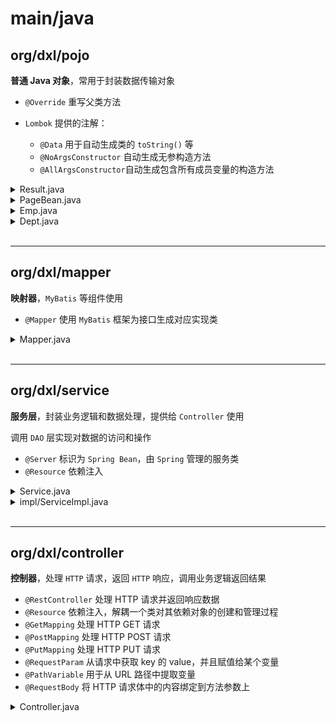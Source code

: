 # main/java

## org/dxl/pojo

**普通 Java 对象**，常用于封装数据传输对象

* `@Override` 重写父类方法

* `Lombok` 提供的注解：
    * `@Data` 用于自动生成类的 `toString()` 等
    * `@NoArgsConstructor` 自动生成无参构造方法
    * `@AllArgsConstructor`自动生成包含所有成员变量的构造方法

<details><summary>Result.java</summary>

```java
package org.dxl.pojo;

/**
 * 统一响应结果封装类
 */
public class Result {
    private Integer code ;//1 成功 , 0 失败
    private String msg; //提示信息
    private Object data; //数据 date

    public Result() {
    }
    public Result(Integer code, String msg, Object data) {
        this.code = code;
        this.msg = msg;
        this.data = data;
    }
    public Integer getCode() {
        return code;
    }
    public void setCode(Integer code) {
        this.code = code;
    }
    public String getMsg() {
        return msg;
    }
    public void setMsg(String msg) {
        this.msg = msg;
    }
    public Object getData() {
        return data;
    }
    public void setData(Object data) {
        this.data = data;
    }

    public static Result success(Object data){
        return new Result(1, "success", data);
    }
    public static Result success(){
        return new Result(1, "success", null);
    }
    public static Result error(String msg){
        return new Result(0, msg, null);
    }

    @Override
    public String toString() {
        return "Result{" +
                "code=" + code +
                ", msg='" + msg + '\'' +
                ", data=" + data +
                '}';
    }
}
```
</details>

<details><summary>PageBean.java</summary>

```java
package org.dxl.pojo;

import lombok.AllArgsConstructor;
import lombok.Data;
import lombok.NoArgsConstructor;

import java.util.List;

/**
 * 分页查询结果封装类
 */
@Data
@NoArgsConstructor
@AllArgsConstructor
public class PageBean {
    private Long total;     // 总记录数
    private List<Emp> rows; // 当前页数据列表
}
```
</details>

<details><summary>Emp.java</summary>

```java
package org.dxl.pojo;

import lombok.AllArgsConstructor;
import lombok.Data;
import lombok.NoArgsConstructor;

import java.time.LocalDate;
import java.time.LocalDateTime;

/**
 * 普通用户类
 */
@Data
@NoArgsConstructor
@AllArgsConstructor
public class Emp {
    private Integer id;                 // 员工编号
    private String userName;            // 用户名
    private String password;            // 密码
    private String name;                // 姓名
    private Short gender;               // 性别
    private String image;               // 头像
    private Short job;                  // 职务
    private LocalDate entryDate;        // 入职日期
    private Integer deptId;             // 部门编号
    private LocalDateTime createTime;   // 创建时间
    private LocalDateTime updateTime;   // 更新时间
}
```
</details>

<details><summary>Dept.java</summary>

```java
package org.dxl.pojo;

import lombok.AllArgsConstructor;
import lombok.Data;
import lombok.NoArgsConstructor;
import java.time.LocalDateTime;

/**
 * 普通部门类
 */
@Data
@NoArgsConstructor
@AllArgsConstructor
public class Dept {
    private Integer id;                 // ID
    private String name;                // 部门名称
    private LocalDateTime createTime;   // 创建时间
    private LocalDateTime updateTime;   // 修改时间
}
```
</details>


<br>

---


## org/dxl/mapper

**映射器**，`MyBatis` 等组件使用

* `@Mapper` 使用 `MyBatis` 框架为接口生成对应实现类

<details><summary>Mapper.java</summary>

```java
// EmpMapper.java
package org.dxl.mapper;

import org.apache.ibatis.annotations.Mapper;
import org.dxl.pojo.Emp;

import java.util.List;

@Mapper
public interface EmpMapper {
    // 增
    void insertEmp(Emp emp);            // insert into emp values(...);
    // 删
    void deleteById(int id);            // delete from emp where id = ?;
    void deleteByIds(List<Integer> ids);// delete from emp where id in (...);
    // 改
    void updateEmp(Emp emp);            // update emp set ... where id = ?;
    // 查
    List<Emp> selectEmp();              // select * from emp;
         Emp  selectEmpById(int id);    // select * from emp where id = ?;
}
```
</details>


<br>

---


## org/dxl/service

**服务层**，封装业务逻辑和数据处理，提供给 `Controller` 使用

调用 `DAO` 层实现对数据的访问和操作

* `@Server` 标识为 `Spring Bean`，由 `Spring` 管理的服务类
* `@Resource` 依赖注入

<details><summary>Service.java</summary>

```java
// EmpService.java
package org.dxl.service;

import org.dxl.pojo.Emp;
import java.util.List;

public interface EmpService {
    // 增
    void insertEmp(Emp emp);
    // 删
    void deleteById(int id);
    void deleteByIds(List<Integer> ids);
    // 改
    void updateEmp(Emp emp);
    // 查
    List<Emp> selectEmp();
         Emp  selectEmpById(int id);
}
```
</details>

<details><summary>impl/ServiceImpl.java</summary>

```java
package org.dxl.service.impl;

import jakarta.annotation.Resource;
import org.dxl.mapper.EmpMapper;
import org.dxl.pojo.Emp;
import org.dxl.service.EmpService;
import org.springframework.stereotype.Service;

import java.util.List;

@Service
public class EmpServiceImpl implements EmpService {
    @Resource
    EmpMapper empMapper;

    @Override
    public void insertEmp(Emp emp) {
        empMapper.insertEmp(emp);
    }

    @Override
    public void deleteById(int id) {
        empMapper.deleteById(id);
    }

    @Override
    public void deleteByIds(List<Integer> ids) {
        empMapper.deleteByIds(ids);
    }

    @Override
    public void updateEmp(Emp emp) {
        empMapper.updateEmp(emp);
    }

    @Override
    public List<Emp> selectEmp() {
        return empMapper.selectEmp();
    }

    @Override
    public Emp selectEmpById(int id) {
        return empMapper.selectEmpById(id);
    }
}

```
</details>


<br>

---


## org/dxl/controller

**控制器**，处理 `HTTP` 请求，返回 `HTTP` 响应，调用业务逻辑返回结果

* `@RestController` 处理 HTTP 请求并返回响应数据
* `@Resource` 依赖注入，解耦一个类对其依赖对象的创建和管理过程
* `@GetMapping` 处理 HTTP GET 请求
* `@PostMapping` 处理 HTTP POST 请求
* `@PutMapping` 处理 HTTP PUT 请求
* `@RequestParam` 从请求中获取 key 的 value，并且赋值给某个变量
* `@PathVariable` 用于从 URL 路径中提取变量
* `@RequestBody` 将 HTTP 请求体中的内容绑定到方法参数上

<details><summary>Controller.java</summary>

```java
// EmpController.java
package org.dxl.controller;

import jakarta.annotation.Resource;
import org.dxl.pojo.Emp;
import org.dxl.pojo.Result;
import org.dxl.service.EmpService;
import org.springframework.web.bind.annotation.*;

import java.util.List;

@RestController
public class EmpController {
    @Resource
    EmpService empService;              // 暂时按照自动实例化、智能指针理解吧

    @PostMapping("/insert")             // 处理客户端对 "/insert" 路径的 POST 请求
    public Result insertEmp(@RequestBody Emp emp) {
        empService.insertEmp(emp);      // 调用服务层
        return Result.success();        // 返回一个 Result
    }

    @DeleteMapping("/delete/{id}")      // 处理客户端对 "/delete/{id}" 路径的 DELETE 请求
    public Result deleteById(@PathVariable Integer id) {
        empService.deleteById(id);
        return Result.success();
    }

    @DeleteMapping("/delete")           // 处理客户端对 "/delete" 路径的 DELETE 请求
    public Result deleteByIds(@RequestBody List<Integer> ids) {
        empService.deleteByIds(ids);
        return Result.success();
    }

    @PutMapping("/update")              // 处理客户端对 "/update" 路径的 PUT 请求
    public Result updateEmp(@RequestBody Emp emp) {
        empService.updateEmp(emp);
        return Result.success();
    }

    @GetMapping("/select")              // 处理客户端对 "/list" 路径的 GET 请求
    public Result selectEmp() {
        List<Emp> e = empService.selectEmp();
        return Result.success(e);
    }

    @GetMapping("/select/{id}")         // 处理客户端对 "/select/{id}" 路径的 Get 请求
    public Result selectEmpById(@PathVariable Integer id) {
        Emp e = empService.selectEmpById(id);
        return Result.success(e);
    }
}
```
</details>